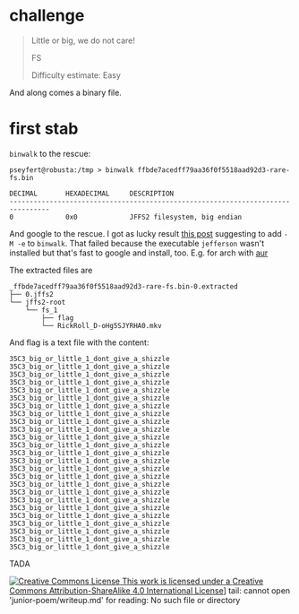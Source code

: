 # challenge

> Little or big, we do not care!
>
> FS
>
> Difficulty estimate: Easy

And along comes a binary file.

# first stab

`binwalk` to the rescue:

```
pseyfert@robusta:/tmp > binwalk ffbde7acedff79aa36f0f5518aad92d3-rare-fs.bin

DECIMAL       HEXADECIMAL     DESCRIPTION
--------------------------------------------------------------------------------
0             0x0             JFFS2 filesystem, big endian
```

And google to the rescue. I got as lucky result [this
post](https://reverseengineering.stackexchange.com/questions/15685/need-help-extracting-jffs2-filesystem-from-img-firmware-binary)
suggesting to add `-M -e` to `binwalk`. That failed because the executable
`jefferson` wasn't installed but that's fast to google and install, too. E.g.
for arch with [aur](https://aur.archlinux.org/packages/jefferson-git/)

The extracted files are

```
_ffbde7acedff79aa36f0f5518aad92d3-rare-fs.bin-0.extracted
├── 0.jffs2
└── jffs2-root
    └── fs_1
        ├── flag
        └── RickRoll_D-oHg5SJYRHA0.mkv
```

And flag is a text file with the content:

```
35C3_big_or_little_1_dont_give_a_shizzle
35C3_big_or_little_1_dont_give_a_shizzle
35C3_big_or_little_1_dont_give_a_shizzle
35C3_big_or_little_1_dont_give_a_shizzle
35C3_big_or_little_1_dont_give_a_shizzle
35C3_big_or_little_1_dont_give_a_shizzle
35C3_big_or_little_1_dont_give_a_shizzle
35C3_big_or_little_1_dont_give_a_shizzle
35C3_big_or_little_1_dont_give_a_shizzle
35C3_big_or_little_1_dont_give_a_shizzle
35C3_big_or_little_1_dont_give_a_shizzle
35C3_big_or_little_1_dont_give_a_shizzle
35C3_big_or_little_1_dont_give_a_shizzle
35C3_big_or_little_1_dont_give_a_shizzle
35C3_big_or_little_1_dont_give_a_shizzle
35C3_big_or_little_1_dont_give_a_shizzle
35C3_big_or_little_1_dont_give_a_shizzle
35C3_big_or_little_1_dont_give_a_shizzle
35C3_big_or_little_1_dont_give_a_shizzle
35C3_big_or_little_1_dont_give_a_shizzle
35C3_big_or_little_1_dont_give_a_shizzle
35C3_big_or_little_1_dont_give_a_shizzle
35C3_big_or_little_1_dont_give_a_shizzle
35C3_big_or_little_1_dont_give_a_shizzle
35C3_big_or_little_1_dont_give_a_shizzle
```

TADA

[![Creative Commons License](https://i.creativecommons.org/l/by-sa/4.0/80x15.png) This work is licensed under a <a rel="license" href="http://creativecommons.org/licenses/by-sa/4.0/">Creative Commons Attribution-ShareAlike 4.0 International License](http://creativecommons.org/licenses/by-sa/4.0/)]
tail: cannot open 'junior-poem/writeup.md' for reading: No such file or directory

